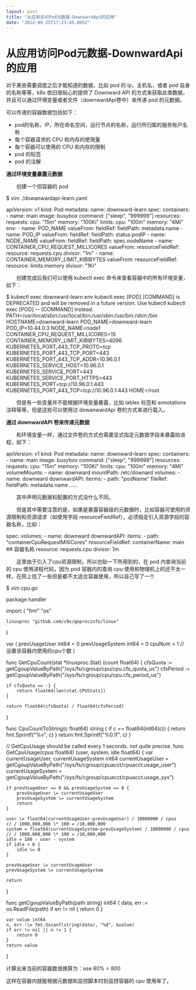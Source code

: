 ```yaml
---
layout: post
title: "从应用访问Pod元数据-DownwardApi的应用"
date: "2022-09-25T17:23:45.805Z"
---
```

从应用访问Pod元数据-DownwardApi的应用
==========================

对于某些需要调度之后才能知道的数据，比如 pod 的 ip，主机名，或者 pod 自身的名称等等，k8s 依旧很贴心的提供了 Downward API 的方式来获取此类数据，并且可以通过环境变量或者文件（downwardApi卷中）来传递 pod 的元数据。

可以传递的容器数据包括如下：

*   pod的名称，IP，所在命名空间，运行节点的名称，运行所归属的服务账户名称
*   每个容器请求的 CPU 和内存的使用量
*   每个容器可以使用的 CPU 和内存的限制
*   pod 的标签
*   pod 的注解

**通过环境变量暴露元数据**

　　创建一个但容器的 pod

$ vim ./dowanwardapi-learn.yaml

apiVersion: v1
kind: Pod
metadata:
  name: downward\-learn
spec:
  containers:
  \- name: main
    image: busybox
    command: \["sleep", "999999"\]
    resources:
      requests:
        cpu: "15m"
        memory: "100Ki"
      limits:
        cpu: "100m"
        memory: "4Mi"
    env:
    \- name: POD\_NAME
      valueFrom:
        fieldRef:
          fieldPath: metadata.name
    \- name: POD\_IP
      valueFrom:
        fieldRef:
          fieldPath: status.podIP
    \- name: NODE\_NAME
      valueFrom:
        fieldRef:
          fieldPath: spec.nodeName
    \- name: CONTAINER\_CPU\_REQUEST\_MILLICORES
      valueFrom:
        resourceFieldRef:
          resource: requests.cpu
          divisor: "1m"
    - name: CONTAINER\_MEMORY\_LIMIT\_KIBIBYTES
      valueFrom:
        resourceFieldRef:
          resource: limits.memory
          divisor: "1Ki"

　　创建完成后我们可以使用 kubectl exec 命令来查看容器中的所有环境变量，如下：

$ kubectl exec downward-learn env
kubectl exec \[POD\] \[COMMAND\] is DEPRECATED and will be removed in a future version. Use kubectl kubectl exec \[POD\] -- \[COMMAND\] instead.
PATH\=/usr/local/sbin:/usr/local/bin:/usr/sbin:/usr/bin:/sbin:/bin
HOSTNAME\=downward-learn
POD\_NAME\=downward-learn
POD\_IP\=10.44.0.3
NODE\_NAME\=node1
CONTAINER\_CPU\_REQUEST\_MILLICORES\=15
CONTAINER\_MEMORY\_LIMIT\_KIBIBYTES\=4096
KUBERNETES\_PORT\_443\_TCP\_PROTO\=tcp
KUBERNETES\_PORT\_443\_TCP\_PORT\=443
KUBERNETES\_PORT\_443\_TCP\_ADDR\=10.96.0.1
KUBERNETES\_SERVICE\_HOST\=10.96.0.1
KUBERNETES\_SERVICE\_PORT\=443
KUBERNETES\_SERVICE\_PORT\_HTTPS\=443
KUBERNETES\_PORT\=tcp://10.96.0.1:443
KUBERNETES\_PORT\_443\_TCP=tcp://10.96.0.1:443
HOME=/root

　　但是有一些变量并不能根据环境变量暴露，比如 lables 标签和 annotations 注释等等，但是这些可以使用过 dowanwardApi 卷的方式来进行载入。

**通过 downwardAPI 卷来传递元数据**

　　和环境变量一样，通过文件卷的方式也需要显式指定元数据字段来暴露给进程，如下：

apiVersion: v1
kind: Pod
metadata:
  name: downward\-learn
spec:
  containers:
  \- name: main
    image: busybox
    command: \["sleep", "999999"\]
    resources:
      requests:
        cpu: "15m"
        memory: "100Ki"
      limits:
        cpu: "100m"
        memory: "4Mi"
    volumeMounts:
    \- name: downward
      mountPath: /etc/downard
  volumes:
  \- name: downward
    downwardAPI:
      iterms:
      \- path: "podName"
        fileRef:
          fieldPath: metadata.name
......    

　　其中声明元数据和配置的方式没什么不同。

　　但是其中需要注意的是，如果是暴露容器级的元数据时，比如容器可使用的资源限制和资源请求（如使用字段 resourceFieldRef），必须指定引入资源字段的容器名称，比如：

spec:
  volumes:
  \- name: downward
    downwardAPI:
      items:
      \- path: "containerCpuRequestMilliCores"
        resourceFieldRef: 
          containerName: main      ## 容器名称
          resource: requests.cpu
          divisor: 1m

　　这里由于引入了cpu资源限制，所以也贴一下所用到的，在 pod 内查询当前的 cpu 使用进程代码，因为 pod 容器内的查询 cpu 使用和物理机上的还不太一样，在网上找了一些但是都不太适合容器使用，所以自己写了一个

$ vim cpu.go  
  
package handler

import (
    "fmt"
    "os"

    linuxproc "github.com/c9s/goprocinfo/linux"
)

var (
    prevUsageUser   int64 \= 0
    prevUsageSystem int64 \= 0
    cpuNum \= 1    // 设置该容器内使用的cpu个数
)

func GetCpuCount(stat \*linuxproc.Stat) (count float64) {
    cfsQuota :\= getCgoupValueByPath("/sys/fs/cgroup/cpu/cpu.cfs\_quota\_us")
    cfsPeriod :\= getCgoupValueByPath("/sys/fs/cgroup/cpu/cpu.cfs\_period\_us")

    if cfsQuota == -1 {
        return float64(len(stat.CPUStats))
    }

    return float64(cfsQuota) / float64(cfsPeriod)
}

func CpuCountToString(c float64) string {
    if c == float64(int64(c)) {
        return fmt.Sprintf("%v", c)
    }
    return fmt.Sprintf("%0.1f", c)
}

// GetCpuUsage should be called every 1 seconds. not quite precise.
func GetCpuUsage(cpus float64) (user, system, idle float64) {
    var currentUsageUser, currentUsageSystem int64
    currentUsageUser \= getCgoupValueByPath("/sys/fs/cgroup/cpuacct/cpuacct.usage\_user")
    currentUsageSystem \= getCgoupValueByPath("/sys/fs/cgroup/cpuacct/cpuacct.usage\_sys")

    if prevUsageUser == 0 && prevUsageSystem == 0 {
        prevUsageUser \= currentUsageUser
        prevUsageSystem \= currentUsageSystem
        return
    }

    user \= float64(currentUsageUser-prevUsageUser) / 10000000 / cpus       // / 1000,000,000 \* 100 = /10,000,000
    system = float64(currentUsageSystem-prevUsageSystem) / 10000000 / cpus // / 1000,000,000 \* 100 = /10,000,000
    idle = 100 - user - system
    if idle < 0 {
        idle \= 0
    }

    prevUsageUser \= currentUsageUser
    prevUsageSystem \= currentUsageSystem

    return
}

func getCgoupValueByPath(path string) int64 {
    data, err :\= os.ReadFile(path)
    if err != nil {
        return 0
    }

    var value int64
    n, err :\= fmt.Sscanf(string(data), "%d", &value)
    if err != nil || n != 1 {
        return 0
    }
    return value
}

计算出来当前的容器数值换算为：use 80% = 800

这样在容器内就能根据元数据和监控脚本时刻监控容器的 cpu 使用率了。